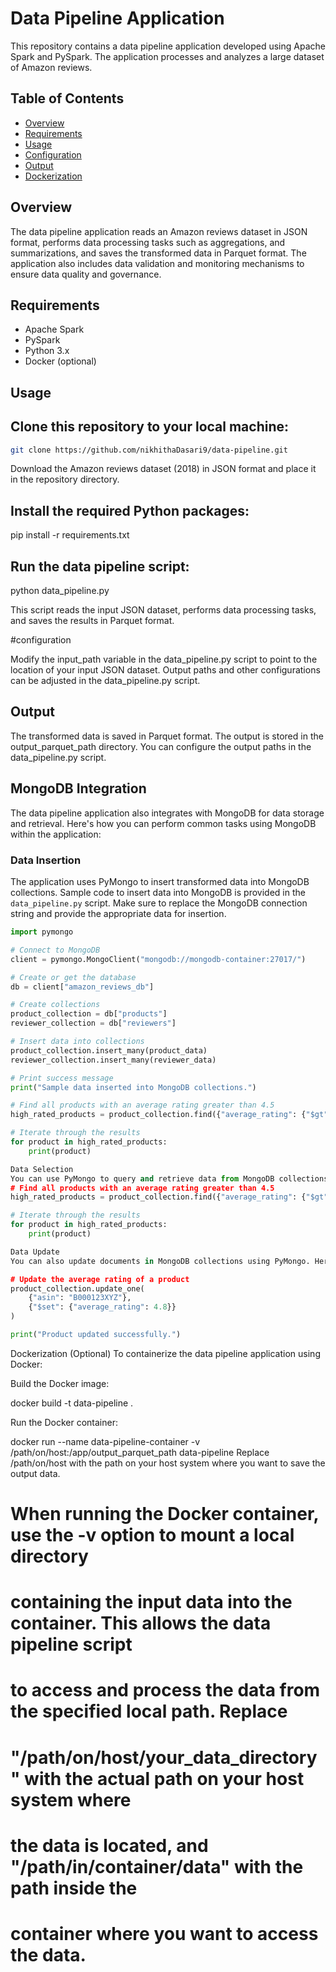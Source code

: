 # Data Pipeline Application

This repository contains a data pipeline application developed using Apache Spark and PySpark. The application processes and analyzes a large dataset of Amazon reviews.

## Table of Contents

- [Overview](#overview)
- [Requirements](#requirements)
- [Usage](#usage)
- [Configuration](#configuration)
- [Output](#output)
- [Dockerization](#dockerization)

## Overview

The data pipeline application reads an Amazon reviews dataset in JSON format, performs data processing tasks such as  aggregations, and summarizations, and saves the transformed data in Parquet format. The application also includes data validation and monitoring mechanisms to ensure data quality and governance.

## Requirements

- Apache Spark
- PySpark
- Python 3.x
- Docker (optional)

## Usage

## Clone this repository to your local machine:

   ```bash
   git clone https://github.com/nikhithaDasari9/data-pipeline.git
   ```
Download the Amazon reviews dataset (2018) in JSON format and place it in the repository directory.

## Install the required Python packages:

pip install -r requirements.txt

## Run the data pipeline script:

python data_pipeline.py

This script reads the input JSON dataset, performs data processing tasks, and saves the results in Parquet format.

#configuration

Modify the input_path variable in the data_pipeline.py script to point to the location of your input JSON dataset.
Output paths and other configurations can be adjusted in the data_pipeline.py script.

## Output
The transformed data is saved in Parquet format. The output is stored in the output_parquet_path directory. You can configure the output paths in the data_pipeline.py script.
## MongoDB Integration

The data pipeline application also integrates with MongoDB for data storage and retrieval. Here's how you can perform common tasks using MongoDB within the application:

### Data Insertion

The application uses PyMongo to insert transformed data into MongoDB collections. Sample code to insert data into MongoDB is provided in the `data_pipeline.py` script. Make sure to replace the MongoDB connection string and provide the appropriate data for insertion.

```python
import pymongo

# Connect to MongoDB
client = pymongo.MongoClient("mongodb://mongodb-container:27017/")

# Create or get the database
db = client["amazon_reviews_db"]

# Create collections
product_collection = db["products"]
reviewer_collection = db["reviewers"]

# Insert data into collections
product_collection.insert_many(product_data)
reviewer_collection.insert_many(reviewer_data)

# Print success message
print("Sample data inserted into MongoDB collections.")

# Find all products with an average rating greater than 4.5
high_rated_products = product_collection.find({"average_rating": {"$gt": 4.5}})

# Iterate through the results
for product in high_rated_products:
    print(product)

Data Selection
You can use PyMongo to query and retrieve data from MongoDB collections. Here's an example of how to retrieve data based on a condition:
# Find all products with an average rating greater than 4.5
high_rated_products = product_collection.find({"average_rating": {"$gt": 4.5}})

# Iterate through the results
for product in high_rated_products:
    print(product)

Data Update
You can also update documents in MongoDB collections using PyMongo. Here's an example of how to update the average rating of a product:

# Update the average rating of a product
product_collection.update_one(
    {"asin": "B000123XYZ"},
    {"$set": {"average_rating": 4.8}}
)

print("Product updated successfully.")

```


Dockerization (Optional)
To containerize the data pipeline application using Docker:

Build the Docker image:

docker build -t data-pipeline .

Run the Docker container:

docker run --name data-pipeline-container -v /path/on/host:/app/output_parquet_path data-pipeline
Replace /path/on/host with the path on your host system where you want to save the output data.


# When running the Docker container, use the -v option to mount a local directory
# containing the input data into the container. This allows the data pipeline script
# to access and process the data from the specified local path. Replace
# "/path/on/host/your_data_directory" with the actual path on your host system where
# the data is located, and "/path/in/container/data" with the path inside the
# container where you want to access the data.
